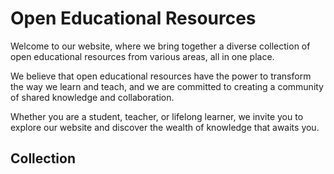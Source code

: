 # Open Educational Resources

Welcome to our website, where we bring together a diverse collection of open educational resources from various areas, all in one place.

We believe that open educational resources have the power to transform the way we learn and teach, and we are committed to creating a community of shared knowledge and collaboration.

Whether you are a student, teacher, or lifelong learner, we invite you to explore our website and discover the wealth of knowledge that awaits you.

## Collection

<Resources>
  <Resource
    title="Rehabilitation Technology"
    url="https://rehatec.studyathome.technikum-wien.at/"
    src="https://media-hp.technikum-wien.at/media/20221115091102/Titelbild_MGR-1.jpg">
  </Resource>

<Resource
    class="coming-soon"
    title="Coming soon..."
    url="https://oer.studyathome.technikum-wien.at/"
    src="https://supercycles.de/wp-content/uploads/2013/05/placeholder.gif">
<!-- src="https://mvz-bietigheim.de/wp-content/uploads/2017/05/placeholder-image10.jpg" -->
<!-- src="https://developers.elementor.com/docs/assets/img/elementor-placeholder-image.png" -->
</Resource>
</Resources>
